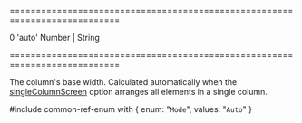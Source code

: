 ===========================================================================
<!--default-->0<!--/default-->
<!--acceptValues-->'auto'<!--/acceptValues-->
<!--type-->Number | String<!--/type-->
===========================================================================

<!--shortDescription-->
The column's base width. Calculated automatically when the [singleColumnScreen](/Documentation/ApiReference/UI_Widgets/dxResponsiveBox/Configuration/#singleColumnScreen) option arranges all elements in a single column.
<!--/shortDescription-->

<!--fullDescription-->
#include common-ref-enum with {
    enum: "`Mode`",
    values: "`Auto`"
}
<!--/fullDescription-->
